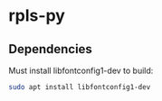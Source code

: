 # rpls-py
## Dependencies
Must install libfontconfig1-dev to build:
```sh
sudo apt install libfontconfig1-dev
```

